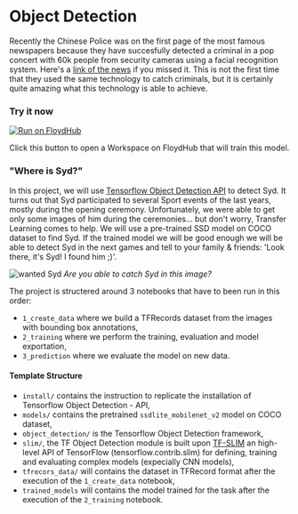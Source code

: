 # Object Detection

Recently the Chinese Police was on the first page of the most famous newspapers because they have succesfully detected a criminal in a pop concert with 60k people from security cameras using a facial recognition system. Here's a [link of the news](http://www.bbc.com/news/world-asia-china-43751276) if you missed it. This is not the first time that they used the same technology to catch criminals, but it is certainly quite amazing what this technology is able to achieve.

### Try it now

[![Run on FloydHub](https://s3-us-west-2.amazonaws.com/floydhub-assets/button/button.svg)](https://floydhub.com/run?template=https://github.com/floydhub/object-detection-template)

Click this button to open a Workspace on FloydHub that will train this model.

### "Where is Syd?"

In this project, we will use [Tensorflow Object Detection API](https://github.com/tensorflow/models/tree/master/research/object_detection) to detect Syd. It turns out that Syd participated to several Sport events of the last years, mostly during the opening ceremony. Unfortunately, we were able to get only some images of him during the ceremonies... but don't worry, Transfer Learning comes to help. We will use a pre-trained SSD model on COCO dataset to find Syd. If the trained model we will be good enough we will be able to detect Syd in the next games and tell to your family & friends: 'Look there, it's Syd! I found him ;)'.

![wanted Syd](https://raw.githubusercontent.com/floydhub/object-detection-template/master/images/wanted-syd.jpg)
*Are you able to catch Syd in this image?*

The project is structered around 3 notebooks that have to been run in this order:

- `1_create_data` where we build a TFRecords dataset from the images with bounding box annotations,
- `2_training` where we perform the training, evaluation and model exportation,
- `3_prediction` where we evaluate the model on new data.

#### Template Structure

- `install/` contains the instruction to replicate the installation of Tensorflow Object Detection - API,
- `models/` contains the pretrained `ssdlite_mobilenet_v2` model on COCO dataset,
- `object_detection/` is the Tensorflow Object Detection framework,
- `slim/`, the TF Object Detection module is built upon [TF-SLIM](https://github.com/tensorflow/models/tree/master/research/slim) an high-level API of TensorFlow (tensorflow.contrib.slim) for defining, training and evaluating complex models (expecially CNN models),
- `tfrecors_data/` will contains the dataset in TFRecord format after the execution of the `1_create_data` notebook,
- `trained_models` will contains the model trained for the task after the execution of the `2_training` notebook. 
 